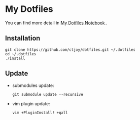 # My Dotfiles

You can find more detail in [ My Dotfiles Notebook ](https://ctjoy.gitbooks.io/my-dotfiles-notebook/content/).

## Installation

    git clone https://github.com/ctjoy/dotfiles.git ~/.dotfiles
    cd ~/.dotfiles
    ./install

## Update

* submodules update: 

    ``git submodule update --recursive``

* vim plugin update:

    ``vim +PluginInstall! +qall``
